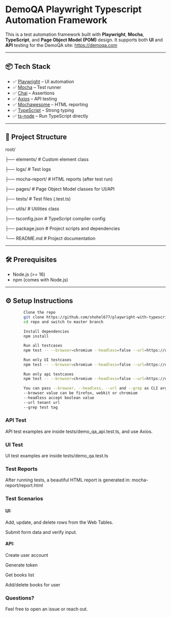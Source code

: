 #  DemoQA Playwright Typescript Automation Framework

This is a test automation framework built with **Playwright**, **Mocha**, **TypeScript**, and **Page Object Model (POM)** design. It supports both **UI** and **API** testing for the DemoQA site: https://demoqa.com

---

## 📦 Tech Stack

- ✅ [Playwright](https://playwright.dev) – UI automation
- ✅ [Mocha](https://mochajs.org) – Test runner
- ✅ [Chai](https://www.chaijs.com/) – Assertions
- ✅ [Axios](https://axios-http.com/) – API testing
- ✅ [Mochawesome](https://www.npmjs.com/package/mochawesome) – HTML reporting
- ✅ [TypeScript](https://www.typescriptlang.org/) – Strong typing
- ✅ [ts-node](https://typestrong.org/ts-node/) – Run TypeScript directly

---

## 📁 Project Structure

root/

├── elements/ # Custom element class

├── logs/ # Test logs

├── mocha-report/ # HTML reports (after test run)

├── pages/ # Page Object Model classes for UI/API

├── tests/ # Test files (.test.ts)

├── utils/ # Utilities class

├── tsconfig.json # TypeScript compiler config

├── package.json # Project scripts and dependencies

└── README.md # Project documentation


---

## 🛠️ Prerequisites

- Node.js (>= 16)
- npm (comes with Node.js)

---

## ⚙️ Setup Instructions



```bash
        Clone the repo
        git clone https://github.com/shohel677/playwright-with-typescript.git
        cd repo and switch to master branch
        
        Install dependencies
        npm install
        
        Run all testcases
        npm test -- --browser=chromium --headless=false --url=https://demoqa.com
        
        Run only UI testcases
        npm test -- --browser=chromium --headless=false --url=https://demoqa.com --grep '\[testcase_ui\]'
        
        Run only api testcases
        npm test -- --browser=chromium --headless=false --url=https://demoqa.com --grep '\[testcase_api\]'
        
        You can pass --browser, --headless, --url and --grep as CLI args.
        --browser value can be firefox, webkit or chromium
        --headless accept boolean value
        --url tenant url
        --grep test tag
````
### API Test
API test examples are inside tests/demo_qa_api.test.ts, and use Axios.

### UI Test
UI test examples are inside tests/demo_qa.test.ts

### Test Reports
After running tests, a beautiful HTML report is generated in:
mocha-report/report.html

### Test Scenarios
#### UI:
Add, update, and delete rows from the Web Tables.

Submit form data and verify input.

#### API:
Create user account

Generate token

Get books list

Add/delete books for user

### Questions?
Feel free to open an issue or reach out.